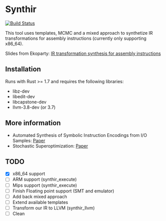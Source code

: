 # Synthir

[![Build Status](https://travis-ci.org/snf/synthir.svg?branch=master)](https://travis-ci.org/snf/synthir)

This tool uses templates, MCMC and a mixed approach to synthetize IR transformations for assembly instructions (currently only supporting x86_64).

Slides from Ekoparty: [IR transformation synthesis for assembly instructions](https://speakerdeck.com/snf/ir-transformation-synthesis-for-assembly-instructions)


## Installation

Runs with Rust >= 1.7 and requires the following libraries:

* libz-dev
* libedit-dev
* libcapstone-dev
* llvm-3.8-dev (or 3.7)

## More information

* Automated Synthesis of Symbolic Instruction Encodings from I/O Samples: [Paper](http://research.microsoft.com/en-us/um/people/pg/public_psfiles/pldi2012.pdf)
* Stochastic Superoptimization: [Paper](http://cs.stanford.edu/people/sharmar/pubs/asplos291-schkufza.pdf)

## TODO

- [x] x86_64 support
- [ ] ARM support (synthir_execute)
- [ ] Mips support (synthir_execute)
- [ ] Finish Floating point support (SMT and emulator)
- [ ] Add back mixed approach
- [ ] Extend available templates
- [ ] Transform our IR to LLVM (synthir_llvm)
- [ ] Clean
